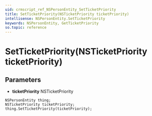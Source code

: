 ```yaml
---
uid: crmscript_ref_NSPersonEntity_SetTicketPriority
title: SetTicketPriority(NSTicketPriority ticketPriority)
intellisense: NSPersonEntity.SetTicketPriority
keywords: NSPersonEntity, GetTicketPriority
so.topic: reference
---
```


# SetTicketPriority(NSTicketPriority ticketPriority)

## Parameters

* **ticketPriority** NSTicketPriority

```crmscript
NSPersonEntity thing;
NSTicketPriority ticketPriority;
thing.SetTicketPriority(ticketPriority);
```


